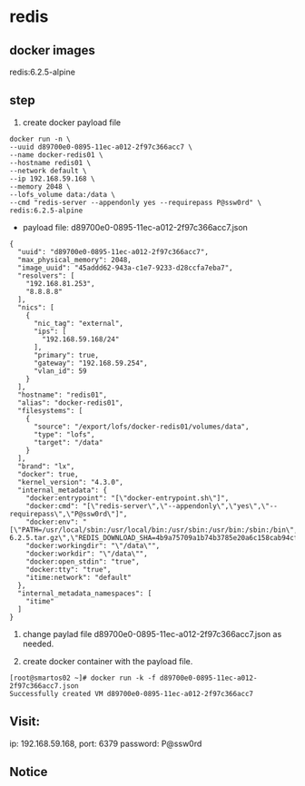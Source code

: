 # redis
## docker images
redis:6.2.5-alpine

## step
1. create docker payload file
  ```
  docker run -n \
  --uuid d89700e0-0895-11ec-a012-2f97c366acc7 \
  --name docker-redis01 \
  --hostname redis01 \
  --network default \
  --ip 192.168.59.168 \
  --memory 2048 \
  --lofs_volume data:/data \
  --cmd "redis-server --appendonly yes --requirepass P@ssw0rd" \
  redis:6.2.5-alpine
  ```

  - payload file: d89700e0-0895-11ec-a012-2f97c366acc7.json
  ```
  {
    "uuid": "d89700e0-0895-11ec-a012-2f97c366acc7",
    "max_physical_memory": 2048,
    "image_uuid": "45addd62-943a-c1e7-9233-d28ccfa7eba7",
    "resolvers": [
      "192.168.81.253",
      "8.8.8.8"
    ],
    "nics": [
      {
        "nic_tag": "external",
        "ips": [
          "192.168.59.168/24"
        ],
        "primary": true,
        "gateway": "192.168.59.254",
        "vlan_id": 59
      }
    ],
    "hostname": "redis01",
    "alias": "docker-redis01",
    "filesystems": [
      {
        "source": "/export/lofs/docker-redis01/volumes/data",
        "type": "lofs",
        "target": "/data"
      }
    ],
    "brand": "lx",
    "docker": true,
    "kernel_version": "4.3.0",
    "internal_metadata": {
      "docker:entrypoint": "[\"docker-entrypoint.sh\"]",
      "docker:cmd": "[\"redis-server\",\"--appendonly\",\"yes\",\"--requirepass\",\"P@ssw0rd\"]",
      "docker:env": "[\"PATH=/usr/local/sbin:/usr/local/bin:/usr/sbin:/usr/bin:/sbin:/bin\",\"REDIS_VERSION=6.2.5\",\"REDIS_DOWNLOAD_URL=http://download.redis.io/releases/redis-6.2.5.tar.gz\",\"REDIS_DOWNLOAD_SHA=4b9a75709a1b74b3785e20a6c158cab94cf52298aa381eea947a678a60d551ae\"]",
      "docker:workingdir": "\"/data\"",
      "docker:workdir": "\"/data\"",
      "docker:open_stdin": "true",
      "docker:tty": "true",
      "itime:network": "default"
    },
    "internal_metadata_namespaces": [
      "itime"
    ]
  }
  ```

1. change paylad file d89700e0-0895-11ec-a012-2f97c366acc7.json as needed.

1. create docker container with the payload file.
```
[root@smartos02 ~]# docker run -k -f d89700e0-0895-11ec-a012-2f97c366acc7.json
Successfully created VM d89700e0-0895-11ec-a012-2f97c366acc7
```

## Visit:
ip: 192.168.59.168, port: 6379
password: P@ssw0rd

## Notice